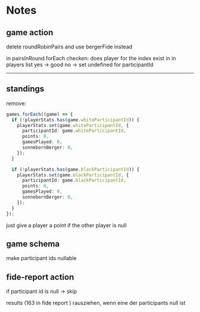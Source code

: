 # Notes

## game action

delete roundRobinPairs and use bergerFide instead

in pairsInRound.forEach checken:
does player for the index exist in in players list
yes -> good
no -> set undefined for participantId

---

## standings

remove:

```ts
games.forEach((game) => {
  if (!playerStats.has(game.whiteParticipantId)) {
    playerStats.set(game.whiteParticipantId, {
      participantId: game.whiteParticipantId,
      points: 0,
      gamesPlayed: 0,
      sonnebornBerger: 0,
    });
  }

  if (!playerStats.has(game.blackParticipantId)) {
    playerStats.set(game.blackParticipantId, {
      participantId: game.blackParticipantId,
      points: 0,
      gamesPlayed: 0,
      sonnebornBerger: 0,
    });
  }
});
```

just give a player a point if the other player is null

## game schema

make participant ids nullable

## fide-report action

if participant id is null -> skip

results (163 in fide report )
rausziehen, wenn eine der participants null ist

